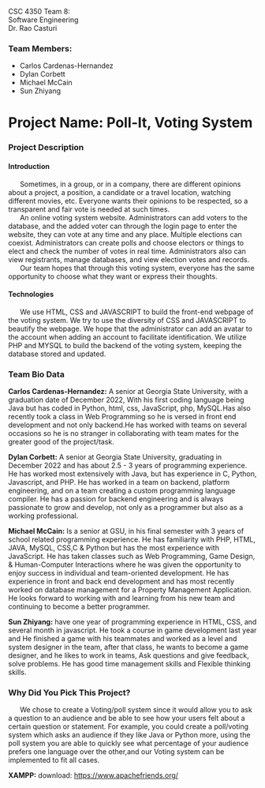 CSC 4350 Team 8:<br>
Software Engineering<br>
Dr. Rao Casturi<br>

### Team Members:

* Carlos Cardenas-Hernandez
* Dylan Corbett
* Michael McCain
* Sun Zhiyang 

# Project Name: Poll-It, Voting System

### Project Description
#### Introduction
&nbsp;&nbsp;&nbsp;&nbsp;&nbsp;&nbsp;Sometimes, in a group, or in a company, there are different opinions about a project, a position, a candidate or a travel location, watching different movies, etc. Everyone wants their opinions to be respected, so a transparent and fair vote is needed at such times. <br>
&nbsp;&nbsp;&nbsp;&nbsp;&nbsp;&nbsp;An online voting system website. Administrators can add voters to the database, and the added voter can through the login page to enter the website, they can vote at any time and any place. Multiple elections can coexist. Administrators can create polls and choose electors or things to elect and check the number of votes in real time. Administrators also can view registrants, manage databases, and view election votes and records. <br>
&nbsp;&nbsp;&nbsp;&nbsp;&nbsp;&nbsp;Our team hopes that through this voting system, everyone has the same opportunity to choose what they want or express their thoughts.

#### Technologies

&nbsp;&nbsp;&nbsp;&nbsp;&nbsp;&nbsp;We use HTML, CSS and JAVASCRIPT to build the front-end webpage of the voting system. We try to use the diversity of CSS and JAVASCRIPT to beautify the webpage. We hope that the administrator can add an avatar to the account when adding an account to facilitate identification. We utilize PHP and MYSQL to build the backend of the voting system, keeping the database stored and updated.

### Team Bio Data

**Carlos Cardenas-Hernandez:** A senior at Georgia State University, with a graduation date of December 2022, With his first coding language being Java but has coded in Python, html, css, JavaScript, php, MySQL.Has also recently took a class in Web Programming so he is versed in front end development and not only backend.He has worked with teams on several occasions so he is no stranger in collaborating with team mates for the greater good of the project/task.

**Dylan Corbett:** A senior at Georgia State University, graduating in December 2022 and has about 2.5 - 3 years of programming experience. He has worked most extensively with Java, but has experience in C, Python, Javascript, and PHP. He has worked in a team on backend, platform engineering, and on a team creating a custom programming language compiler. He has a passion for backend engineering and is always passionate to grow and develop, not only as a programmer but also as a working professional.

**Michael McCain:** Is a senior at GSU, in his final semester with 3 years of school related programming experience. He has familiarity with PHP, HTML, JAVA, MySQL, CSS,C & Python but has the most experience with JavaScript. He has taken classes such as Web Programming, Game Design, & Human-Computer Interactions where he was given the opportunity to enjoy success in individual and team-oriented development. He has experience in front and back end development and has most recently worked on database management for a Property Management Application. He looks forward to working with and learning from his new team and continuing to become a better programmer.

**Sun Zhiyang:** have one year of programming experience in HTML, CSS, and several month in javascript. He took a course in game development last year and He finished a game with his teammates and worked as a level and system designer in the team, after that class, he wants to become a game designer, and he likes to work in teams, Ask questions and give feedback, solve problems. He has good time management skills and Flexible thinking skills.

### Why Did You Pick This Project?
&nbsp;&nbsp;&nbsp;&nbsp;&nbsp;&nbsp;We chose to create a Voting/poll system since it would allow you to ask a question to an audience and be able to see how your users felt about a certain question or statement. For example, you could create a poll/voting system which asks an audience if they like Java or Python more, using the poll system you are able to quickly see what percentage of your audience prefers one language over the other,and our Voting system can be implemented to fit all cases.

**XAMPP:** download: https://www.apachefriends.org/

